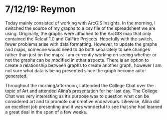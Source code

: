 7/12/19: Reymon 
================

Today mainly consisted of working with ArcGIS Insights. In the morning, I switched the source of my graphs to a csv file of the spreadsheet we are using. Originally, the graphs were attached to the ArcGIS map that only contained the Releaf 1.0 and CalFire Projects. Hopefully with the switch, fewer problems arise with data formatting. However, to update the graphs and maps, someone would need to do both separately to see changes rather than just on the maps. I am currently working on seeing whether or not the graphs can be modified in other aspects. There is an option to create a relationship between graphs to create another graph, however I am not sure what data is being presented since the graph become auto-generated. 

Throughout the morning/afternoon, I attended the College Chat over the topic of Art and attended Alina’s presentation for her last day. The College Chat was very interesting as it’s purpose was to question what can be considered art and to promote our creative endeavours. Likewise, Alina did an excellent job presenting and it was wonderful to see that she had learned a great deal in the span of a few weeks. 
